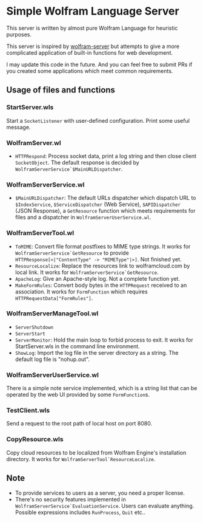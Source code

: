 # Simple Wolfram Language Server

This server is written by almost pure Wolfram Language for heuristic purposes.

This server is inspired by [wolfram-server](https://github.com/arnoudbuzing/wolfram-server) but attempts to give a more complicated application of built-in functions for web development.

I may update this code in the future. And you can feel free to submit PRs if you created some applications which meet common requirements.


## Usage of files and functions
### StartServer.wls
Start a ```SocketListener``` with user-defined configuration. Print some useful message.

### WolframServer.wl
* ```HTTPRespond```: Process socket data, print a log string and then close client ```SocketObject```. The default response is decided by ```WolframServerService`$MainURLDispatcher```.

### WolframServerService.wl
* ```$MainURLDispatcher```: The default URLs dispatcher which dispatch URL to ```$IndexService```, ```$ServiceDispatcher``` (Web Service), ```$APIDispatcher``` (JSON Response), a ```GetResource``` function which meets requirements for files and a dispatcher in ```WolframServerUserService.wl```.

### WolframServerTool.wl
* ```ToMIME```: Convert file format postfixes to MIME type strings. It works for ```WolframServerService`GetResource``` to provide ```HTTPResponse[<|"ContentType" -> "MIMEType"|>]```. Not finished yet.
* ```ResourceLocalize```: Replace the resources link to wolframcloud.com by local link. It works for ```WolframServerService`GetResource```.
* ```ApacheLog```: Give an Apache-style log. Not a complete function yet.
* ```MakeFormRules```: Convert body bytes in the ```HTTPRequest``` received to an association. It works for ```FormFunction``` which requires ```HTTPRequestData["FormRules"]```.

### WolframServerManageTool.wl
* ```ServerShutdown```
* ```ServerStart```
* ```ServerMonitor```: Hold the main loop to forbid process to exit. It works for StartServer.wls in the command line environment.
* ```ShowLog```: Import the log file in the server directory as a string. The default log file is "nohup.out".

### WolframServerUserService.wl
There is a simple note service implemented, which is a string list that can be operated by the web UI provided by some ```FormFunction```s.

### TestClient.wls
Send a request to the root path of local host on port 8080.

### CopyResource.wls
Copy cloud resources to be localized from Wolfram Engine's installation directory. It works for ```WolframServerTool`ResourceLocalize```.

## Note
* To provide services to users as a server, you need a proper license.
* There's no security features implemented in ```WolframServerService`EvaluationService```. Users can evaluate anything. Possible expressions includes ```RunProcess```, ```Quit``` etc..